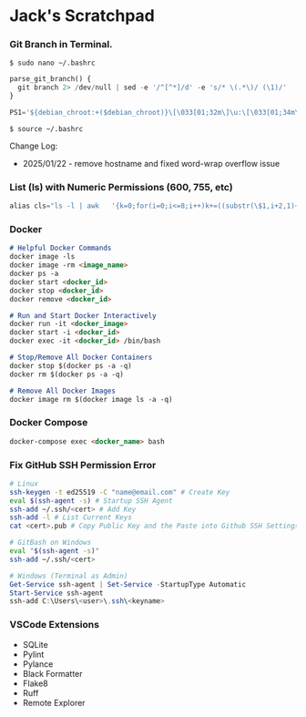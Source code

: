 # Jack's Scratchpad

### Git Branch in Terminal.

`$ sudo nano ~/.bashrc`

``` python
parse_git_branch() {
  git branch 2> /dev/null | sed -e '/^[^*]/d' -e 's/* \(.*\)/ (\1)/'
}

PS1='${debian_chroot:+($debian_chroot)}\[\033[01;32m\]\u:\[\033[01;34m\]\w\[\033[01;31m\]$(parse_git_branch)\[\033[01;00m\]$ '
```

`$ source ~/.bashrc`

Change Log:
- 2025/01/22 - remove hostname and fixed word-wrap overflow issue

### List (ls) with Numeric Permissions (600, 755, etc)
``` python
alias cls="ls -l | awk   '{k=0;for(i=0;i<=8;i++)k+=((substr(\$1,i+2,1)~/[rwx]/)*2^(8-i));if(k)printf(\"%0o \",k);print}'"
```

### Docker
``` Markdown
# Helpful Docker Commands
docker image -ls
docker image -rm <image_name>
docker ps -a
docker start <docker_id>
docker stop <docker_id>
docker remove <docker_id>

# Run and Start Docker Interactively
docker run -it <docker_image>
docker start -i <docker_id>
docker exec -it <docker_id> /bin/bash

# Stop/Remove All Docker Containers
docker stop $(docker ps -a -q)
docker rm $(docker ps -a -q)

# Remove All Docker Images
docker image rm $(docker image ls -a -q)
```

### Docker Compose
``` Markdown
docker-compose exec <docker_name> bash
```

### Fix GitHub SSH Permission Error
``` Bash
# Linux
ssh-keygen -t ed25519 -C "name@email.com" # Create Key
eval $(ssh-agent -s) # Startup SSH Agent
ssh-add ~/.ssh/<cert> # Add Key
ssh-add -l # List Current Keys
cat <cert>.pub # Copy Public Key and the Paste into Github SSH Settings Page
```
``` Bash
# GitBash on Windows
eval "$(ssh-agent -s)"
ssh-add ~/.ssh/<cert>
```
``` Powershell
# Windows (Terminal as Admin)
Get-Service ssh-agent | Set-Service -StartupType Automatic
Start-Service ssh-agent
ssh-add C:\Users\<user>\.ssh\<keyname>
```

### VSCode Extensions
- SQLite
- Pylint
- Pylance
- Black Formatter
- Flake8
- Ruff
- Remote Explorer
